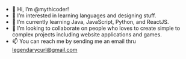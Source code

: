 - 👋 Hi, I’m @mythicoder!
- 👀 I’m interested in learning languages and designing stuff.
- 🌱 I’m currently learning Java, JavaScript, Python, and ReactJS.
- 💞️ I’m looking to collaborate on people who loves to create simple to complex projects including website applications and games.
- 📫 You can reach me by sending me an email thru legendarycurl@gmail.com

<!---
mythicoder/mythicoder is a ✨ special ✨ repository because its `README.md` (this file) appears on your GitHub profile.
You can click the Preview link to take a look at your changes.
--->
